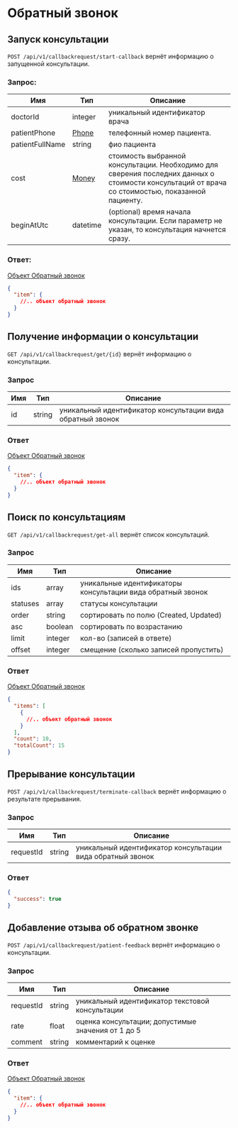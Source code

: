 # Обратный звонок

## Запуск консультации

`POST /api/v1/callbackrequest/start-callback` вернёт информацию о запущенной консультации.

### Запрос:

Имя | Тип | Описание
--- | --- | ---
doctorId | integer | уникальный идентификатор врача
patientPhone | [Phone](./contracts.md#phone) | телефонный номер пациента.
patientFullName | string | фио пациента
cost | [Money](./contracts.md#money) | стоимость выбранной консультации. Необходимо для сверения последних данных о стоимости консультаций от врача со стоимостью, показанной пациенту.
beginAtUtc | datetime | (optional) время начала консультации. Если параметр не указан, то консультация начнется сразу.

### Ответ:

[Объект Обратный звонок](./contracts.md#callback)

```json
{
  "item": {
    //.. объект обратный звонок
  }
}
```

## Получение информации о консультации

`GET /api/v1/callbackrequest/get/{id}` вернёт информацию о консультации.

### Запрос

Имя | Тип | Описание
--- | --- | ---
id | string | уникальный идентификатор консультации вида обратный звонок

### Ответ

[Объект Обратный звонок](./contracts.md#callback)

```json
{
  "item": {
    //.. объект обратный звонок
  }
}
```

## Поиск по консультациям

`GET /api/v1/callbackrequest/get-all` вернёт список консультаций.

### Запрос

Имя | Тип | Описание
--- | --- | ---
ids | array | уникальные идентификаторы консультации вида обратный звонок
statuses | array | статусы консультации
order | string | сортировать по полю (Created, Updated)
asc | boolean | сортировать по возрастанию
limit | integer | кол-во (записей в ответе)
offset | integer | смещение (сколько записей пропустить)

### Ответ

[Объект Обратный звонок](./contracts.md#callback)

```json
{
  "items": [
    {
      //.. объект обратный звонок
    }
  ],
  "count": 10,
  "totalCount": 15
}
```

## Прерывание консультации

`POST /api/v1/callbackrequest/terminate-callback` вернёт информацию о результате прерывания.

### Запрос

Имя | Тип | Описание
--- | --- | ---
requestId | string | уникальный идентификатор консультации вида обратный звонок

### Ответ

```json
{
  "success": true
}
```

## Добавление отзыва об обратном звонке

`POST /api/v1/callbackrequest/patient-feedback` вернёт информацию о консультации.

### Запрос

Имя | Тип | Описание
--- | --- | ---
requestId | string | уникальный идентификатор текстовой консультации
rate | float | оценка консультации; допустимые значения от 1 до 5
comment | string | комментарий к оценке

### Ответ

[Объект Обратный звонок](./contracts.md#callback)

```json
{
  "item": {
    //.. объект обратный звонок
  }
}
```
